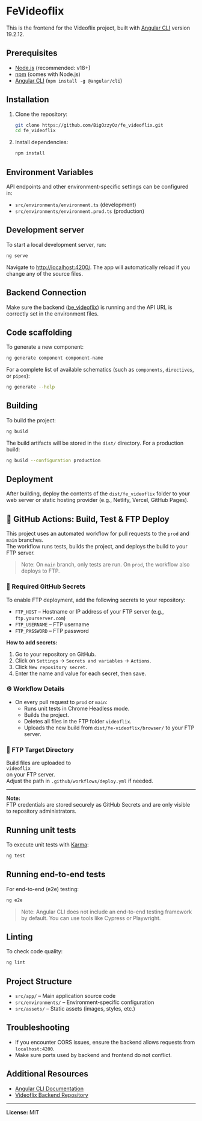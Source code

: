 # FeVideoflix

This is the frontend for the Videoflix project, built with [Angular CLI](https://github.com/angular/angular-cli) version 19.2.12.

## Prerequisites

- [Node.js](https://nodejs.org/) (recommended: v18+)
- [npm](https://www.npmjs.com/) (comes with Node.js)
- [Angular CLI](https://angular.io/cli) (`npm install -g @angular/cli`)

## Installation

1. Clone the repository:

   ```bash
   git clone https://github.com/BigOzzyOz/fe_videoflix.git
   cd fe_videoflix
   ```

2. Install dependencies:

   ```bash
   npm install
   ```

## Environment Variables

API endpoints and other environment-specific settings can be configured in:

- `src/environments/environment.ts` (development)
- `src/environments/environment.prod.ts` (production)

## Development server

To start a local development server, run:

```bash
ng serve
```

Navigate to [http://localhost:4200/](http://localhost:4200/). The app will automatically reload if you change any of the source files.

## Backend Connection

Make sure the backend ([be_videoflix](https://github.com/BigOzzyOz/be_videoflix)) is running and the API URL is correctly set in the environment files.

## Code scaffolding

To generate a new component:

```bash
ng generate component component-name
```

For a complete list of available schematics (such as `components`, `directives`, or `pipes`):

```bash
ng generate --help
```

## Building

To build the project:

```bash
ng build
```

The build artifacts will be stored in the `dist/` directory. For a production build:

```bash
ng build --configuration production
```

## Deployment

After building, deploy the contents of the `dist/fe_videoflix` folder to your web server or static hosting provider (e.g., Netlify, Vercel, GitHub Pages).

## 🚀 GitHub Actions: Build, Test & FTP Deploy

This project uses an automated workflow for pull requests to the `prod` and `main` branches.  
The workflow runs tests, builds the project, and deploys the build to your FTP server.

> Note: On `main` branch, only tests are run. On `prod`, the workflow also deploys to FTP.

### 🔑 Required GitHub Secrets

To enable FTP deployment, add the following secrets to your repository:

- `FTP_HOST` – Hostname or IP address of your FTP server (e.g., `ftp.yourserver.com`)
- `FTP_USERNAME` – FTP username
- `FTP_PASSWORD` – FTP password

**How to add secrets:**

1. Go to your repository on GitHub.
2. Click on `Settings` → `Secrets and variables` → `Actions`.
3. Click `New repository secret`.
4. Enter the name and value for each secret, then save.

### ⚙️ Workflow Details

- On every pull request to `prod` or `main`:
  - Runs unit tests in Chrome Headless mode.
  - Builds the project.
  - Deletes all files in the FTP folder `videoflix`.
  - Uploads the new build from `dist/fe-videoflix/browser/` to your FTP server.

### 📁 FTP Target Directory

Build files are uploaded to  
`videoflix`  
on your FTP server.  
Adjust the path in `.github/workflows/deploy.yml` if needed.

---

**Note:**  
FTP credentials are stored securely as GitHub Secrets and are only visible to repository administrators.

## Running unit tests

To execute unit tests with [Karma](https://karma-runner.github.io):

```bash
ng test
```

## Running end-to-end tests

For end-to-end (e2e) testing:

```bash
ng e2e
```

> Note: Angular CLI does not include an end-to-end testing framework by default. You can use tools like Cypress or Playwright.

## Linting

To check code quality:

```bash
ng lint
```

## Project Structure

- `src/app/` – Main application source code
- `src/environments/` – Environment-specific configuration
- `src/assets/` – Static assets (images, styles, etc.)

## Troubleshooting

- If you encounter CORS issues, ensure the backend allows requests from `localhost:4200`.
- Make sure ports used by backend and frontend do not conflict.

## Additional Resources

- [Angular CLI Documentation](https://angular.dev/tools/cli)
- [Videoflix Backend Repository](https://github.com/BigOzzyOz/be_videoflix)

---

**License:** MIT
